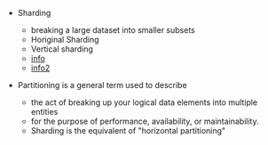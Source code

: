 * Sharding
  * breaking a large dataset into smaller subsets 
  * Horiginal Sharding
  * Vertical sharding
  * [info](https://hazelcast.com/glossary/sharding/#:~:text=Sharding%20and%20partitioning%20are%20both,within%20a%20single%20database%20instance.)
  * [info2](https://www.youtube.com/watch?v=RynPj8C0BXA)

* Partitioning is a general term used to describe
  * the act of breaking up your logical data elements into multiple entities
  * for the purpose of performance, availability, or maintainability.
  * Sharding is the equivalent of "horizontal partitioning"
